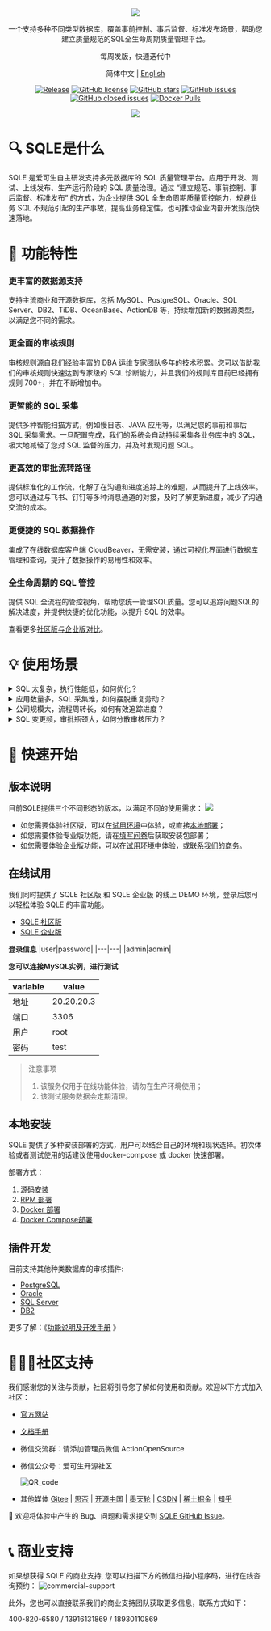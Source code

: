 <div align="center">
<img src="img/SQLE_logo.png">


<p align="center">一个支持多种不同类型数据库，覆盖事前控制、事后监督、标准发布场景，帮助您建立质量规范的SQL全生命周期质量管理平台。</p>
<p align="center">每周发版，快速迭代中</p>


简体中文 | [English](./README_en.md)


[![Release](https://img.shields.io/github/release/actiontech/sqle.svg?style=flat-square)](https://github.com/actiontech/sqle/releases)
[![GitHub license](https://img.shields.io/github/license/actiontech/sqle.svg)](https://github.com/actiontech/sqle/blob/main/LICENSE)
[![GitHub stars](https://img.shields.io/github/stars/actiontech/sqle.svg)](https://github.com/actiontech/sqle/stargazers)
[![GitHub issues](https://img.shields.io/github/issues/actiontech/sqle.svg)](https://github.com/actiontech/sqle/issues)
[![GitHub closed issues](https://img.shields.io/github/issues-closed-raw/actiontech/sqle.svg)](https://github.com/actiontech/sqle/issues?q=is%3Aissue+is%3Aclosed)
[![Docker Pulls](https://img.shields.io/docker/pulls/actiontech/sqle-ce.svg)](https://hub.docker.com/r/actiontech/sqle-ce)

<img src="img/image.png">


</div>


# 🔍 SQLE是什么
SQLE 是爱可生自主研发支持多元数据库的 SQL 质量管理平台。应用于开发、测试、上线发布、生产运行阶段的 SQL 质量治理。通过 “建立规范、事前控制、事后监督、标准发布” 的方式，为企业提供 SQL 全生命周期质量管控能力，规避业务 SQL 不规范引起的生产事故，提高业务稳定性，也可推动企业内部开发规范快速落地。



# 📌 功能特性
### 更丰富的数据源支持

  支持主流商业和开源数据库，包括 MySQL、PostgreSQL、Oracle、SQL Server、DB2、TiDB、OceanBase、ActionDB 等，持续增加新的数据源类型，以满足您不同的需求。
  
### 更全面的审核规则

  审核规则源自我们经验丰富的 DBA 运维专家团队多年的技术积累。您可以借助我们的审核规则快速达到专家级的 SQL 诊断能力，并且我们的规则库目前已经拥有规则 700+，并在不断增加中。
  
### 更智能的 SQL 采集

  提供多种智能扫描方式，例如慢日志、JAVA 应用等，以满足您的事前和事后 SQL 采集需求。一旦配置完成，我们的系统会自动持续采集各业务库中的 SQL，极大地减轻了您对 SQL 监督的压力，并及时发现问题 SQL。
  
### 更高效的审批流转路径

  提供标准化的工作流，化解了在沟通和进度追踪上的难题，从而提升了上线效率。您可以通过与飞书、钉钉等多种消息通道的对接，及时了解更新进度，减少了沟通交流的成本。
  
### 更便捷的 SQL 数据操作

  集成了在线数据库客户端 CloudBeaver，无需安装，通过可视化界面进行数据库管理和查询，提升了数据操作的易用性和效率。
  
### 全生命周期的 SQL 管控

  提供 SQL 全流程的管控视角，帮助您统一管理SQL质量。您可以追踪问题SQL的解决进度，并提供快捷的优化功能，以提升 SQL 的效率。

查看更多[社区版与企业版对比](https://actiontech.github.io/sqle-docs/docs/support/compare)。

# 💡 使用场景

<details>
  <summary>SQL 太复杂，执行性能低，如何优化？</summary>
    
  知识赋能，助您构建质量规范、提升 SQL 质量。提供审核规则及规则知识库，将专家经验赋能开发，快速提升问题 SQL 诊断能力，并支持私有云用户自主沉淀。

- **从审核结果看 SQL 优化方向**

  平台提供丰富的审核规则，用以覆盖不同 SQL 审核场景，您可以根据触发的规则，有针对性地优化 SQL。
  
- **从知识库了解问题解决经验**

  每个规则包含对应的知识库，是运维专家的经验沉淀，您可以借鉴并强化自身的运维认知。
  
- **对知识库做自主沉淀**

  除了平台提供的知识库信息，我们还支持私有云用户在知识库中进行自主沉淀，建立您的质量规范。
  
</details>

<details>
  <summary>应用数量多，SQL 采集难，如何摆脱重复劳动？</summary>

提供智能扫描任务，可以自动持续采集不同来源的 SQL，帮助您摆脱重复劳动，极大地降低 SQL 采集难度。同时，根据不同业务要求定期巡检和生成审核报告，快速发现问题并提供优化建议。

- **配置扫描任务，释放 SQL 采集负担**

  平台支持十余种扫描任务类型，支持采集不同来源的 SQL，如：JAVA 应用程序、慢日志文件、TopSQL、MyBatis 文件等。

- **定期持续巡检，提前发现问题 SQL**
  
  平台将根据配置的采集周期，为您自动、持续采集相应 SQL。
  
  平台将根据配置的审核规则模板，定期巡检和生成审核报告，有助于您及时发现问题 SQL，并提供优化方向。
  
</details>

<details>
  <summary>公司规模大，流程周转长，如何有效追踪进度？</summary>
  
提供标准化工作流，帮助提高工作透明度和上线效率。您可以根据实际组织架构配置自定义审批流程模板，化解沟通和进度追踪难题。同时，平台支持与多种消息通道对接，可以及时更新进度，减少沟通成本。

- **生成您的自定义审批流程**

  平台支持您根据自身实际业务，配置SQL审批、上线流程，适配不同业务的上线节奏，提升业务响应效率。
  
- **配置消息推送渠道，快捷订阅变更**

  平台支持对接多种主流IM应用，您可以将 SQL 审核集成到日常工作流中，协同办公，提升工作效率。
  
</details>

<details>
  <summary>SQL 变更频，审批瓶颈大，如何分散审核压力？</summary>
  
将审核环节灵活嵌入到研发流程，从研发环节入手，减轻 DBA 审核压力。平台支持多种事前审核场景，将 SQL 审核前置到代码阶段，从源头实现降本增效。

- **使用 IDE 插件，前置规范检查**

  可以使用 IDE 审核插件，在代码编写过程中进行实时审核和规范检查，实现编码即审核的效果。
  
- **对接 CI/CD 流程，保证应用代码上线无忧**

  可以配置 CI/CD 审核流程，自动抓取代码变更中的 SQL，减少人工错误和代码缺陷，提高开发团队的效率和代码质量。
  
</details>



# 🧩 快速开始

## 版本说明
目前SQLE提供三个不同形态的版本，以满足不同的使用需求：
<img src="img/compare.png">

* 如您需要体验社区版，可以在[试用环境](#在线试用)中体验，或直接[本地部署](#本地安装)；
* 如您需要体验专业版功能，请在[填写问卷](https://www.wjx.cn/vm/tWgc0yP.aspx#)后获取安装包部署；
* 如您需要体验企业版功能，可以在[试用环境](#在线试用)中体验，或[联系我们的商务](#📞-商业支持)。



## 在线试用
 我们同时提供了 SQLE 社区版 和  SQLE 企业版 的线上 DEMO 环境，登录后您可以轻松体验 SQLE 的丰富功能。
 
- [SQLE 社区版](http://demo.sqle.actionsky.com/)
- [SQLE 企业版](http://demo.sqle.actionsky.com:8889/)

**登录信息**
|user|password|
|---|---|
|admin|admin|

**您可以连接MySQL实例，进行测试**

|variable|value|
|---|---|
|地址| 20.20.20.3|
|端口| 3306|
|用户| root|
|密码| test|

> 注意事项
> 1. 该服务仅用于在线功能体验，请勿在生产环境使用；
> 2. 该测试服务数据会定期清理。


## 本地安装
SQLE 提供了多种安装部署的方式，用户可以结合自己的环境和现状选择。初次体验或者测试使用的话建议使用docker-compose 或 docker 快速部署。

部署方式：

1. [源码安装](https://actiontech.github.io/sqle-docs/docs/deploy-manual/source)
2. [RPM 部署](https://actiontech.github.io/sqle-docs/docs/deploy-manual/rpm)
3. [Docker 部署](https://actiontech.github.io/sqle-docs/docs/deploy-manual/Docker)
4. [Docker Compose部署](https://actiontech.github.io/sqle-docs/docs/deploy-manual/DockerCompose)

## 插件开发
目前支持其他种类数据库的审核插件:
* [PostgreSQL](https://github.com/actiontech/sqle-pg-plugin)
* [Oracle](https://github.com/actiontech/sqle-oracle-plugin)
* [SQL Server](https://github.com/actiontech/sqle-ms-plugin)
* [DB2](https://github.com/actiontech/sqle-db2-plugin)

更多了解：《[功能说明及开发手册](https://actiontech.github.io/sqle-docs/docs/dev-manual/plugins/intro) 》


# 🧑🏻‍💻社区支持
我们感谢您的关注与贡献，社区将引导您了解如何使用和贡献。欢迎以下方式加入社区：
* [官方网站](https://opensource.actionsky.com/sqle/)
* [文档手册](https://actiontech.github.io/sqle-docs/)
* 微信交流群：请添加管理员微信 ActionOpenSource
* 微信公众号：爱可生开源社区
  
  ![QR_code](img/QR_code.png)
  
* 其他媒体 [Gitee](https://gitee.com/mirrors/SQLE?_from=gitee_search) | [思否](https://segmentfault.com/blog/sqle) | [开源中国](https://www.oschina.net/p/sqle) | [墨天轮](https://www.modb.pro/wiki/2759) | [CSDN](https://blog.csdn.net/ActionTech) | [稀土掘金](https://juejin.cn/column/7241238544252829753) | [知乎](https://www.zhihu.com/people/Actionsky-86-50/columns)

🤗 欢迎将体验中产生的 Bug、问题和需求提交到 [SQLE GitHub Issue](https://github.com/actiontech/sqle/issues)。

# 📞 商业支持
如果想获得 SQLE 的商业支持, 您可以扫描下方的微信扫描小程序码，进行在线咨询预约：
![commercial-support](img/commercial.png)

此外，您也可以直接联系我们的商业支持团队获取更多信息，联系方式如下：

400-820-6580 / 13916131869 / 18930110869

